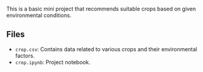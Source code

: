 This is a basic mini project that recommends suitable crops based on given environmental conditions.

## Files
- `crop.csv`: Contains data related to various crops and their environmental factors.
- `crop.ipynb`: Project notebook.

